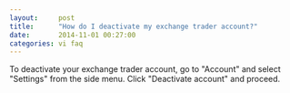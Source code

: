 ```yaml
---
layout:     post
title:      "How do I deactivate my exchange trader account?"
date:       2014-11-01 00:27:00
categories: vi faq
---
```


To deactivate your exchange trader account, go to "Account" and select "Settings" from the side menu. Click "Deactivate account" and proceed.

